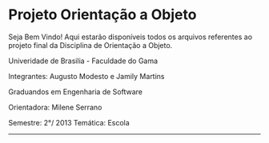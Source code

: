 Projeto Orientação a Objeto
==================


Seja Bem Vindo! Aqui estarão disponíveis todos os arquivos referentes ao projeto final da Disciplina de Orientação a Objeto.

Univeridade de Brasilia - Faculdade do Gama

Integrantes: Augusto Modesto e Jamily Martins

Graduandos em Engenharia de Software

Orientadora: Milene Serrano

Semestre: 2°/ 2013 Temática: Escola


______________________________________________________________________________________________________
